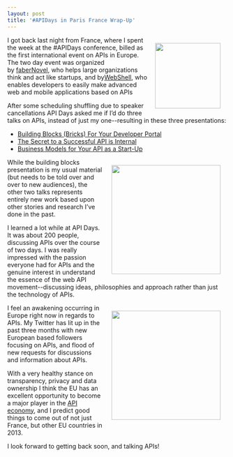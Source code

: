 ```yaml
---
layout: post
title: '#APIDays in Paris France Wrap-Up'
---
```

<p><a href="http://apidays.io/" target="_blank"><img style="padding: 15px;" src="https://s3.amazonaws.com/kinlane-productions/events/api-days-paris-france/api-days-logo.png" alt="" width="150" align="right" /></a></p>
<p>I got back last night from France, where I spent the week at the #APIDays conference, billed as the first international event on APIs in Europe.  The two day event was organized <span>by&nbsp;</span><a title="FaberNovel" href="http://www.fabernovel.com/en/">faberNovel</a><span>, who helps large organizations think and act like startups, and by</span><a title="Webshell" href="http://webshell.io/">WebShell</a><span>, who enables developers to easily make advanced web and mobile applications based on APIs</span></p>
<p>After some scheduling shuffling due to speaker cancellations API Days asked me if I&rsquo;d do three talks on APIs, instead of just my one--resulting in these three presentations:</p>
<ul class="mainlist">
<li><a title="Building Blocks (Bricks) For Your Developer Portal" href="/2012/12/07/building-blocks-bricks-for-your-developer-portal-apidays/" target="_blank">Building Blocks (Bricks) For Your Developer Portal</a></li>
<li><a title="The Secret to a Successful API is Internal" href="/2012/12/07/the-secret-to-a-successful-api-is-internal-apidays/" target="_blank">The Secret to a Successful API is Internal</a></li>
<li><a title="Business Models for Your API as a Start-Up" href="/2012/12/07/business-models-for-your-api-as-a-startup-api-days/" target="_blank">Business Models for Your API as a Start-Up</a></li>
</ul>
<p><a href="http://www.fabernovel.com/en/" target="_blank"><img style="padding: 15px;" src="https://s3.amazonaws.com/kinlane-productions/events/api-days-paris-france/faberNovel-logo.png" alt="" width="250" align="right" /></a></p>
<p>While the building blocks presentation is my usual material (but needs to be told over and over to new audiences), the other two talks represents entirely new work based upon other stories and research I&rsquo;ve done in the past.</p>
<p>I learned a lot while at API Days.  It was about 200 people, discussing APIs over the course of two days.  I was really impressed with the passion everyone had for APIs and the genuine interest in understand the essence of the web API movement--discussing ideas, philosophies and approach rather than just the technology of APIs.</p>
<p><a href="http://webshell.io" target="_blank"><img style="padding: 15px;" src="https://s3.amazonaws.com/kinlane-productions/events/api-days-paris-france/webshell-logo.jpeg" alt="" width="250" align="right" /></a></p>
<p>I feel an awakening occurring in Europe right now in regards to APIs.  My Twitter has lit up in the past three months with new European based followers focusing on APIs, and flood of new requests for discussions and information about APIs.</p>
<p>With a very healthy stance on transparency, privacy and data ownership I think the EU has an excellent opportunity to become a major player in the <a title="API Economy" href="http://apievangelist.com/2011/01/19/the-new-api-economy/">API economy</a>, and I predict good things to come out of not just France, but other EU countries in 2013.</p>
<p>I look forward to getting back soon, and talking APIs!</p>